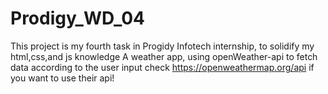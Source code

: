 # Prodigy_WD_04

This project is my fourth task in Progidy Infotech internship, to solidify my html,css,and js knowledge
A weather app, using openWeather-api to fetch data according to the user input
check https://openweathermap.org/api if you want to use their api!